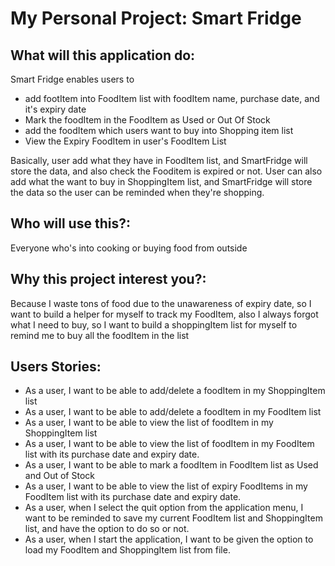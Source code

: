 # My Personal Project: Smart Fridge

## What will this application do:

Smart Fridge enables users to
- add footItem into FoodItem list with foodItem name, purchase date, and it's expiry date
- Mark the foodItem in the FoodItem as Used or Out Of Stock
- add the foodItem which users want to buy into Shopping item list
- View the Expiry FoodItem in user's FoodItem List

Basically, user add what they have in FoodItem list, and SmartFridge will store the data, and also
check the Fooditem is expired or not.
User can also add what the want to buy in ShoppingItem list, and SmartFridge will store the data so the user
can be reminded when they're shopping.


## Who will use this?:
Everyone who's into cooking or buying food from outside

## Why this project interest you?:
Because I waste tons of food due to the unawareness of expiry date, 
so I want to build a helper for myself to track my FoodItem, also I always forgot
what I need to buy, so I want to build a shoppingItem list for myself to remind me to 
buy all the foodItem in the list

## Users Stories:
- As a user, I want to be able to add/delete a foodItem in my ShoppingItem list
- As a user, I want to be able to add/delete a foodItem in my FoodItem list
- As a user, I want to be able to view the list of foodItem in my ShoppingItem list 
- As a user, I want to be able to view the list of foodItem in my FoodItem list with its purchase date and expiry date.
- As a user, I want to be able to mark a foodItem in FoodItem list as Used and Out of Stock 
- As a user, I want to be able to view the list of expiry FoodItems in my 
FoodItem list with its purchase date and expiry date.
- As a user, when I select the quit option from the application menu, I want to be reminded to save my current 
FoodItem list and ShoppingItem list, and have the option to do so or not.
- As a user, when I start the application, I want to be given the option to load my FoodItem and ShoppingItem list from 
file.